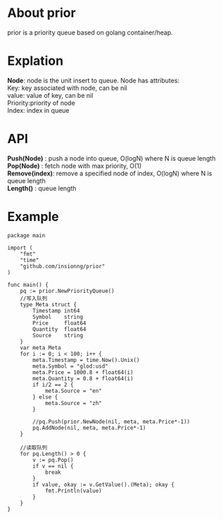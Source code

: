 # About prior

prior is a priority queue based on golang container/heap.

# Explation

**Node**: node is the unit insert to queue. Node has attributes:  
    Key:      key associated with node, can be nil  
    value:    value of key, can be nil  
    Priority:priority of node  
    Index:    index in queue  

# API

**Push(Node)**   : push a node into queue, O(logN) where N is queue length  
**Pop(Node)**    : fetch node with max priority, O(1)  
**Remove(index)**: remove a specified node of index, O(logN) where N is queue length  
**Length()**     : queue length  

# Example

    package main

    import (
        "fmt"
        "time"
        "github.com/insionng/prior"
    )

    func main() {
        pq := prior.NewPriorityQueue()
        //写入队列
        type Meta struct {
            Timestamp int64
            Symbol    string
            Price     float64
            Quantity  float64
            Source    string
        }
        var meta Meta
        for i := 0; i < 100; i++ {
            meta.Timestamp = time.Now().Unix()
            meta.Symbol = "glod:usd"
            meta.Price = 1000.8 + float64(i)
            meta.Quantity = 0.8 + float64(i)
            if i/2 == 2 {
                meta.Source = "en"
            } else {
                meta.Source = "zh"
            }

            //pq.Push(prior.NewNode(nil, meta, meta.Price*-1))
            pq.AddNode(nil, meta, meta.Price*-1)
        }

        //读取队列
        for pq.Length() > 0 {
            v := pq.Pop()
            if v == nil {
                break
            }
            if value, okay := v.GetValue().(Meta); okay {
                fmt.Println(value)
            }
        }
    }